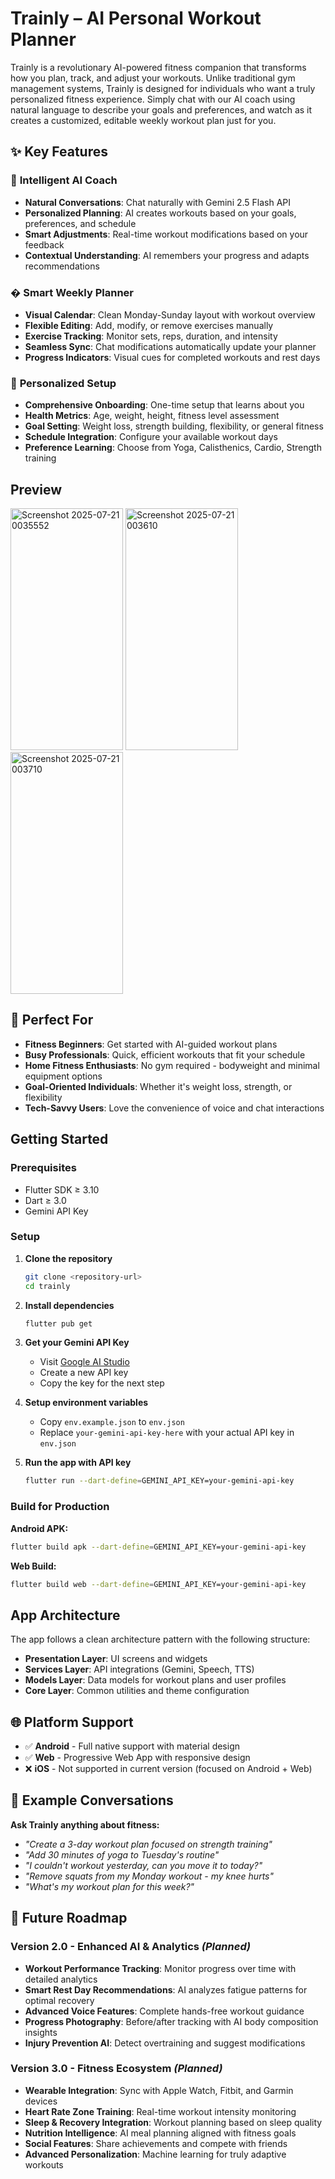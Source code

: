# Trainly – AI Personal Workout Planner

Trainly is a revolutionary AI-powered fitness companion that transforms how you plan, track, and adjust your workouts. Unlike traditional gym management systems, Trainly is designed for individuals who want a truly personalized fitness experience. Simply chat with our AI coach using natural language to describe your goals and preferences, and watch as it creates a customized, editable weekly workout plan just for you.


## ✨ Key Features

### 🤖 **Intelligent AI Coach**
- **Natural Conversations**: Chat naturally with Gemini 2.5 Flash API
- **Personalized Planning**: AI creates workouts based on your goals, preferences, and schedule
- **Smart Adjustments**: Real-time workout modifications based on your feedback
- **Contextual Understanding**: AI remembers your progress and adapts recommendations

### � **Smart Weekly Planner**
- **Visual Calendar**: Clean Monday-Sunday layout with workout overview
- **Flexible Editing**: Add, modify, or remove exercises manually
- **Exercise Tracking**: Monitor sets, reps, duration, and intensity
- **Seamless Sync**: Chat modifications automatically update your planner
- **Progress Indicators**: Visual cues for completed workouts and rest days

### 👤 **Personalized Setup**
- **Comprehensive Onboarding**: One-time setup that learns about you
- **Health Metrics**: Age, weight, height, fitness level assessment
- **Goal Setting**: Weight loss, strength building, flexibility, or general fitness
- **Schedule Integration**: Configure your available workout days
- **Preference Learning**: Choose from Yoga, Calisthenics, Cardio, Strength training

## **Preview**

<img width="180" height="387" alt="Screenshot 2025-07-21 0035552" src="https://github.com/user-attachments/assets/430602d2-25f3-4001-abec-47e620703f2c" />
<img width="180" height="387" alt="Screenshot 2025-07-21 003610" src="https://github.com/user-attachments/assets/40fb6b56-7ee0-4f4d-b88d-f7faae3ff5e1" />
<img width="180" height="387" alt="Screenshot 2025-07-21 003710" src="https://github.com/user-attachments/assets/36360c2b-93d2-48ea-8e9c-96ccf53d5242" />

## 🎯 Perfect For

- **Fitness Beginners**: Get started with AI-guided workout plans
- **Busy Professionals**: Quick, efficient workouts that fit your schedule
- **Home Fitness Enthusiasts**: No gym required - bodyweight and minimal equipment options
- **Goal-Oriented Individuals**: Whether it's weight loss, strength, or flexibility
- **Tech-Savvy Users**: Love the convenience of voice and chat interactions

## Getting Started

### Prerequisites
- Flutter SDK ≥ 3.10
- Dart ≥ 3.0
- Gemini API Key

### Setup

1. **Clone the repository**
   ```bash
   git clone <repository-url>
   cd trainly
   ```

2. **Install dependencies**
   ```bash
   flutter pub get
   ```

3. **Get your Gemini API Key**
   - Visit [Google AI Studio](https://aistudio.google.com/app/apikey)
   - Create a new API key
   - Copy the key for the next step

4. **Setup environment variables**
   - Copy `env.example.json` to `env.json`
   - Replace `your-gemini-api-key-here` with your actual API key in `env.json`

5. **Run the app with API key**
   ```bash
   flutter run --dart-define=GEMINI_API_KEY=your-gemini-api-key
   ```

### Build for Production

**Android APK:**
```bash
flutter build apk --dart-define=GEMINI_API_KEY=your-gemini-api-key
```

**Web Build:**
```bash
flutter build web --dart-define=GEMINI_API_KEY=your-gemini-api-key
```

## App Architecture

The app follows a clean architecture pattern with the following structure:

- **Presentation Layer**: UI screens and widgets
- **Services Layer**: API integrations (Gemini, Speech, TTS)
- **Models Layer**: Data models for workout plans and user profiles
- **Core Layer**: Common utilities and theme configuration

## 🌐 Platform Support

- ✅ **Android** - Full native support with material design
- ✅ **Web** - Progressive Web App with responsive design
- ❌ **iOS** - Not supported in current version (focused on Android + Web)

## 💬 Example Conversations

**Ask Trainly anything about fitness:**
- *"Create a 3-day workout plan focused on strength training"*
- *"Add 30 minutes of yoga to Tuesday's routine"*
- *"I couldn't workout yesterday, can you move it to today?"*
- *"Remove squats from my Monday workout - my knee hurts"*
- *"What's my workout plan for this week?"*

## 🚀 Future Roadmap

### **Version 2.0 - Enhanced AI & Analytics** *(Planned)*
- **Workout Performance Tracking**: Monitor progress over time with detailed analytics
- **Smart Rest Day Recommendations**: AI analyzes fatigue patterns for optimal recovery
- **Advanced Voice Features**: Complete hands-free workout guidance
- **Progress Photography**: Before/after tracking with AI body composition insights
- **Injury Prevention AI**: Detect overtraining and suggest modifications

### **Version 3.0 - Fitness Ecosystem** *(Planned)*
- **Wearable Integration**: Sync with Apple Watch, Fitbit, and Garmin devices
- **Heart Rate Zone Training**: Real-time workout intensity monitoring
- **Sleep & Recovery Integration**: Workout planning based on sleep quality
- **Nutrition Intelligence**: AI meal planning aligned with fitness goals
- **Social Features**: Share achievements and compete with friends
- **Advanced Personalization**: Machine learning for truly adaptive workouts

